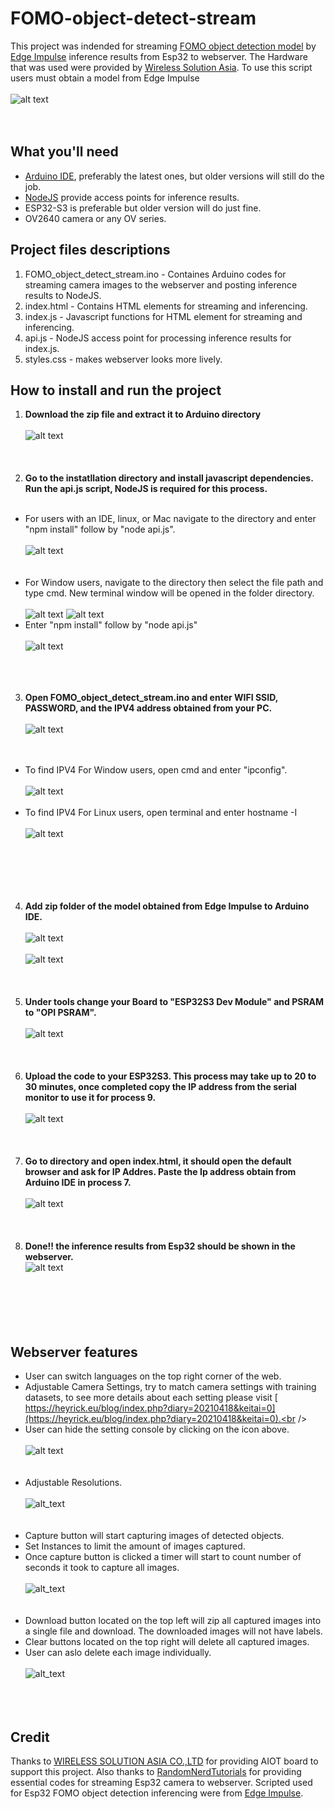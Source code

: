 # FOMO-object-detect-stream
This project was indended for streaming [FOMO object detection model](https://edge-impulse.gitbook.io/docs/edge-impulse-studio/learning-blocks/object-detection/fomo-object-detection-for-constrained-devices) by [Edge Impulse](https://edgeimpulse.com/) inference results from Esp32 to webserver. The Hardware that was used were provided by [Wireless Solution Asia](https://wirelesssolution.asia/). To use this script users must obtain a model from Edge Impulse <br/> <br/>
![alt text](/Images_for_readme/done.PNG)
<br /><br /><br />
## What you'll need
- [Arduino IDE](https://www.arduino.cc/en/software), preferably the latest ones, but older versions will still do the job.
- [NodeJS](https://nodejs.org/en/download/package-manager/current) provide access points for inference results.
- ESP32-S3 is preferable but older version will do just fine.
- OV2640 camera or any OV series.

## Project files descriptions

1. FOMO_object_detect_stream.ino - Containes Arduino codes for streaming camera images to the webserver and posting inference results to NodeJS.
2. index.html - Contains HTML elements for streaming and inferencing.
3. index.js - Javascript functions for HTML element for streaming and inferencing.
4. api.js - NodeJS access point for processing inference results for index.js.
5. styles.css - makes webserver looks more lively.

## How to install and run the project

1.  <strong> Download the zip file and extract it to Arduino directory </strong> <br /><br />
![alt text](/Images_for_readme/folder_directory.PNG)
<br /><br /><br /><br />
2.  <strong> Go to the instatllation directory and install javascript dependencies. Run the api.js script, NodeJS is required for this process. </strong><br /><br />
  - For users with an IDE, linux, or Mac navigate to the directory and enter "npm install" follow by "node api.js". <br /><br />
  ![alt text](/Images_for_readme/ide_run_api.PNG)
  <br /><br /><br />
- For Window users, navigate to the directory then select the file path and type cmd. New terminal window will be opened in the folder directory. <br /><br />
 ![alt text](/Images_for_readme/window_run_api1.PNG)
 ![alt text](/Images_for_readme/window_run_api2.PNG)
- Enter "npm install" follow by "node api.js" <br /><br />
 ![alt text](/Images_for_readme/window_run_api3.PNG)
  <br /><br /> <br /><br />
3.  <strong> Open FOMO_object_detect_stream.ino and enter WIFI SSID, PASSWORD, and the IPV4 address obtained from your PC. </strong> <br /><br />
![alt text](/Images_for_readme/wifi_ipv4.PNG)
<br /><br /><br />
  - To find IPV4 For Window users, open cmd and enter "ipconfig". <br /><br />
    ![alt text](/Images_for_readme/cmd_ipv4.PNG) <br /><br />
  - To find IPV4 For Linux users, open terminal and enter hostname -I <br /><br />
    ![alt text](Images_for_readme/terminal_ipv4.PNG) <br /><br />
<br /><br /><br /><br />
4. <strong> Add zip folder of the model obtained from Edge Impulse to Arduino IDE. </strong> <br /><br />
![alt text](Images_for_readme/arduino_model_zip.PNG)
<br /><br />
![alt text](Images_for_readme/FOMO_model_zip.PNG)
<br /><br /><br /><br />
5. <strong> Under tools change your Board to "ESP32S3 Dev Module" and PSRAM to "OPI PSRAM". </strong><br /><br />
![alt text](/Images_for_readme/IDE_configure.PNG)
<br /><br /><br /><br />
6. <strong> Upload the code to your ESP32S3. This process may take up to 20 to 30 minutes, once completed copy the IP address from the serial monitor to use it for process 9. </strong> <br /><br />
![alt text](/Images_for_readme/arduino_serial_monitor.PNG)
<br /><br /><br /><br />
7. <strong> Go to directory and open index.html, it should open the default browser and ask for IP Addres. Paste the Ip address obtain from Arduino IDE in process 7. </strong> <br /><br />
![alt text](/Images_for_readme/ip_prompt.PNG)
<br /><br /><br /><br />
9. <strong> Done!! the inference results from Esp32 should be shown in the webserver. </strong>  
![alt text](/Images_for_readme/done.PNG)<br /><br />
<br /><br /><br /><br />
## Webserver features
- User can switch languages on the top right corner of the web.<br />
- Adjustable Camera Settings, try to match camera settings with training datasets, to see more details about each setting please visit [
https://heyrick.eu/blog/index.php?diary=20210418&keitai=0](https://heyrick.eu/blog/index.php?diary=20210418&keitai=0).<br />
- User can hide the setting console by clicking on the icon above.<br /><br />
![alt text](/Images_for_readme/settings.PNG)
<br /><br /><br />
- Adjustable Resolutions. <br /><br />
![alt_text](/Images_for_readme/console.PNG)
<br /><br /><br />
- Capture button will start capturing images of detected objects. <br />
- Set Instances to limit the amount of images captured.  <br />
- Once capture button is clicked a timer will start to count number of seconds it took to capture all images.<br /> <br />
![alt_text](/Images_for_readme/console_seconds.PNG)
<br /><br /> <br />
- Download button located on the top left will zip all captured images into a single file and download. The downloaded images will not have labels.<br />
- Clear buttons located on the top right will delete all captured images.<br />
- User can aslo delete each image individually.<br /><br />
![alt_text](/Images_for_readme/gallery_img.PNG)
<br /> <br /><br /> <br />
## Credit
Thanks to [WIRELESS SOLUTION ASIA CO.,LTD](https://wirelesssolution.asia/) for providing AIOT board to support this project. Also thanks to [RandomNerdTutorials](https://RandomNerdTutorials.com/esp32-cam-video-streaming-web-server-camera-home-assistant) for providing essential codes for streaming Esp32 camera to webserver. Scripted used for Esp32 FOMO object detection inferencing were from [Edge Impulse](https://edge-impulse.gitbook.io/docs/edge-impulse-studio/learning-blocks/object-detection/fomo-object-detection-for-constrained-devices). 
